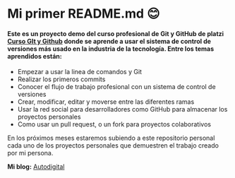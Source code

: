# Mi primer README.md 😊

#### Este es un proyecto demo del curso profesional de Git y GitHub de platzi [Curso GIt y Github](https://platzi.com/cursos/git-github/ "Curso GIt y Github") donde se aprende a usar el sistema de control de versiones más usado en la industria de la tecnología. Entre los temas aprendidos están:
* Empezar a usar la linea de comandos y Git 
* Realizar los primeros commits 
*  Conocer el flujo de trabajo profesional con un sistema de control de versiones
* Crear, modificar, editar y moverse entre las diferentes ramas 
*  Usar la red social para desarrolladores como GitHub para almacenar los proyectos personales
*  Como usar un pull request, o un fork para proyectos colaborativos

En los próximos meses estaremos subiendo a este repositorio personal cada uno de los proyectos personales que demuestren el trabajo creado por mi persona.

**Mi blog:** [Autodigital](https://www.facebook.com/AutoDigital-108078570980305 "Autodigital")
